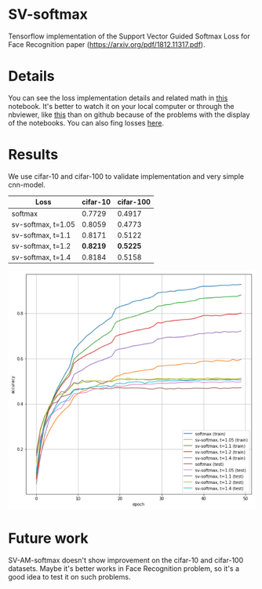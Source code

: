 # SV-softmax
Tensorflow implementation of the Support Vector Guided Softmax Loss for Face Recognition paper (https://arxiv.org/pdf/1812.11317.pdf).

# Details
You can see the loss implementation details and related math in [this](https://github.com/comratvlad/sv_softmax/blob/master/notebooks/check_maths_release.ipynb) notebook. It's better to watch it on your local computer or through the nbviewer, like [this](https://nbviewer.jupyter.org/github/comratvlad/sv_softmax/blob/master/notebooks/check_maths_release.ipynb) than on github because of the problems with the display of the notebooks. You can also fing losses [here](https://github.com/comratvlad/sv_softmax/blob/master/src/custom_losses.py).

# Results
We use cifar-10 and cifar-100 to validate implementation and very simple cnn-model.

Loss                      | cifar-10   | cifar-100  
--------------------------|------------|-----------
softmax                   | 0.7729     |  0.4917     
sv-softmax, t=1.05        | 0.8059     |  0.4773   
sv-softmax, t=1.1         | 0.8171     |  0.5122     
sv-softmax, t=1.2         | **0.8219** |  **0.5225**   
sv-softmax, t=1.4         | 0.8184     |  0.5158    

![accuracy](https://github.com/comratvlad/sv_softmax/blob/master/result_plot.png)

# Future work
SV-AM-softmax doesn't show improvement on the cifar-10 and cifar-100 datasets. Maybe it's better works in Face Recognition problem, so it's a good idea to test it on such problems.
